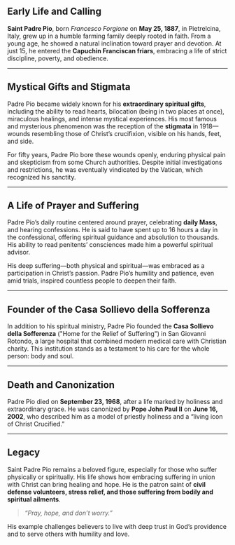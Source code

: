 ## Early Life and Calling

**Saint Padre Pio**, born _Francesco Forgione_ on **May 25, 1887**, in Pietrelcina, Italy, grew up in a humble farming family deeply rooted in faith. From a young age, he showed a natural inclination toward prayer and devotion. At just 15, he entered the **Capuchin Franciscan friars**, embracing a life of strict discipline, poverty, and obedience.

---

## Mystical Gifts and Stigmata

Padre Pio became widely known for his **extraordinary spiritual gifts**, including the ability to read hearts, bilocation (being in two places at once), miraculous healings, and intense mystical experiences. His most famous and mysterious phenomenon was the reception of the **stigmata** in 1918—wounds resembling those of Christ’s crucifixion, visible on his hands, feet, and side.

For fifty years, Padre Pio bore these wounds openly, enduring physical pain and skepticism from some Church authorities. Despite initial investigations and restrictions, he was eventually vindicated by the Vatican, which recognized his sanctity.

---

## A Life of Prayer and Suffering

Padre Pio’s daily routine centered around prayer, celebrating **daily Mass**, and hearing confessions. He is said to have spent up to 16 hours a day in the confessional, offering spiritual guidance and absolution to thousands. His ability to read penitents’ consciences made him a powerful spiritual advisor.

His deep suffering—both physical and spiritual—was embraced as a participation in Christ’s passion. Padre Pio’s humility and patience, even amid trials, inspired countless people to deepen their faith.

---

## Founder of the Casa Sollievo della Sofferenza

In addition to his spiritual ministry, Padre Pio founded the **Casa Sollievo della Sofferenza** ("Home for the Relief of Suffering") in San Giovanni Rotondo, a large hospital that combined modern medical care with Christian charity. This institution stands as a testament to his care for the whole person: body and soul.

---

## Death and Canonization

Padre Pio died on **September 23, 1968**, after a life marked by holiness and extraordinary grace. He was canonized by **Pope John Paul II** on **June 16, 2002**, who described him as a model of priestly holiness and a “living icon of Christ Crucified.”

---

## Legacy

Saint Padre Pio remains a beloved figure, especially for those who suffer physically or spiritually. His life shows how embracing suffering in union with Christ can bring healing and hope. He is the patron saint of **civil defense volunteers, stress relief, and those suffering from bodily and spiritual ailments**.

> _“Pray, hope, and don’t worry.”_

His example challenges believers to live with deep trust in God’s providence and to serve others with humility and love.
